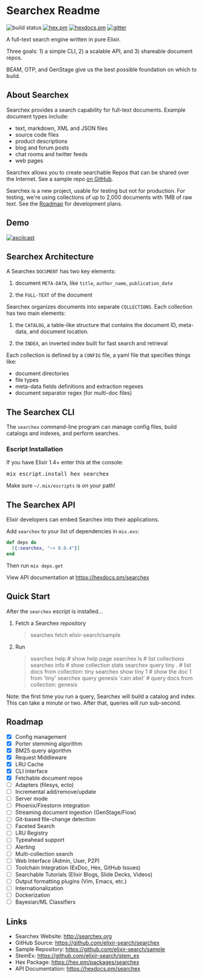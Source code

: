 # Searchex Readme

![build status](https://api.travis-ci.org/elixir-search/searchex.svg?branch=dev "Travis CI build status")
[![hex.pm](http://img.shields.io/hexpm/v/searchex.svg?style=flat)](https://hex.pm/packages/searchex)
[![hexdocs.pm](https://img.shields.io/badge/docs-latest-green.svg?style=flat)](https://hexdocs.pm/searchex/)
[![gitter](https://badges.gitter.im/elixir-search/searchex.svg)](https://gitter.im/elixir-search/searchex?utm_source=badge&utm_medium=badge&utm_campaign=pr-badge)

A full-text search engine written in pure Elixir.  

Three goals: 1) a simple CLI, 2) a scalable API, and 3) shareable document repos.

BEAM, OTP, and GenStage give us the best possible foundation on which to build. 

## About Searchex

Searchex provides a search capability for full-text documents.  Example
document types include:

- text, markdown, XML and JSON files
- source code files
- product descriptions
- blog and forum posts
- chat rooms and twitter feeds
- web pages

Searchex allows you to create searchable Repos that can be shared over the
Internet.  See a sample repo [on GitHub](https://github.com/elixir-search/sample).

Searchex is a new project, usable for testing but not for production.  For
testing, we're using collections of up to 2,000 documents with 1MB of raw text.
See the [Roadmap](#roadmap) for development plans.

## Demo

[![asciicast](https://asciinema.org/a/26dqlxx2qf878melvc71shpgm.png)](https://asciinema.org/a/26dqlxx2qf878melvc71shpgm)

## Searchex Architecture

A Searchex `DOCUMENT` has two key elements:

1. document `META-DATA`, like `title`, `author_name`, `publication_date` 

2. the `FULL-TEXT` of the document 

Searchex organizes documents into separate `COLLECTIONS`.  Each collection has
two main elements:

1. the `CATALOG`, a table-like structure that contains the document ID,
meta-data, and document location.

2. the `INDEX`, an inverted index built for fast search and retrieval

Each collection is defined by a `CONFIG` file, a yaml file that specifies
things like:

- document directories
- file types
- meta-data fields definitions and extraction regexes
- document separator regex (for multi-doc files)

## The Searchex CLI

The `searchex` command-line program can manage config files, build catalogs and
indexes, and perform searches.

### Escript Installation

If you have Elixir 1.4+ enter this at the console:

<pre>mix escript.install hex searchex</pre>

Make sure `~/.mix/escripts` is on your path!

## The Searchex API

Elixir developers can embed Searchex into their applications.

Add `searchex` to your list of dependencies in `mix.exs`:

```elixir
def deps do
  [{:searchex, "~> 0.0.4"}]
end
```
Then run `mix deps.get`

View API documentation at https://hexdocs.pm/searchex

## Quick Start

After the `searchex` escript is installed...

1) Fetch a Searchex repository
 
    > searchex fetch elixir-search/sample

2) Run

    > searchex help                        # show help page
    > searchex ls                          # list collections
    > searchex info                        # show collection stats
    > searchex query tiny .                # list docs from collection: tiny
    > searchex show tiny 1                 # show the doc 1 from 'tiny'
    > searchex query genesis 'cain abel'   # query docs from collection: genesis

Note: the first time you run a query, Searchex will build a catalog and index.
This can take a minute or two.  After that, queries will run sub-second.

## Roadmap

- [x] Config management 
- [x] Porter stemming algorithm
- [x] BM25 query algorithm
- [x] Request Middleware
- [x] LRU Cache
- [x] CLI Interface
- [x] Fetchable document repos
- [ ] Adapters (filesys, ecto)
- [ ] Incremental add/remove/update
- [ ] Server mode
- [ ] Phoenix/Firestorm integration
- [ ] Streaming document ingestion (GenStage/Flow)
- [ ] Git-based file-change detection
- [ ] Faceted Search
- [ ] LRU Registry
- [ ] Typeahead support
- [ ] Alerting
- [ ] Multi-collection search
- [ ] Web Interface (Admin, User, P2P)
- [ ] Toolchain Integration (ExDoc, Hex, GitHub Issues)
- [ ] Searchable Tutorials (Elixir Blogs, Slide Decks, Videos)
- [ ] Output formatting plugins (Vim, Emacs, etc.)
- [ ] Internationalization
- [ ] Dockerization
- [ ] Bayesian/ML Classifiers

## Links

- Searchex Website: <http://searchex.org>
- GitHub Source: <https://github.com/elixir-search/searchex> 
- Sample Repository: <https://github.com/elixir-search/sample>
- StemEx: <https://github.com/elixir-search/stem_ex>
- Hex Package: <https://hex.pm/packages/searchex>
- API Documentation: <https://hexdocs.pm/searchex>
